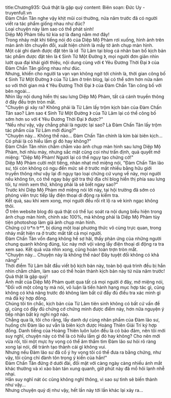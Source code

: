 title:Chương935: Quả thật là gặp quỷ
content:
Biên soạn: Đức Uy - truyenfull.vn<br>Đàm Chấn Tân nghe vậy khịt mũi coi thường, nửa năm trước đã có người viết ra tác phẩm giống nhau như đúc?<br>Loại chuyện này làm sao có thể phát sinh!<br>Diệp Mộ Phàm tiểu tử kia sợ là đang nằm mơ đây!<br>Trong nháy mặt khi tiếng nói đó của Diệp Mộ Phàm rơi xuống, hình ảnh trên màn ảnh lớn chuyển đổi, xuất hiện chính là mấy tờ ảnh chụp màn hình.<br>Một cái ghi danh được đặt tên là id  Từ Lâm tại blog cá nhân ban bố kịch bản tác phẩm được đặt tên là 《 Sinh Tử Một Đường 》, mọi người đơn giản nhìn lướt qua đại khái giới thiệu, nội dung cùng với 《 Yêu Đương Thời Đại 》 của Đàm Chấn Tân giống nhau như đúc.<br>Nhưng, khiến cho người ta vạn vạn không ngờ tới chính là, thời gian công bố 《 Sinh Tử Một Đường 》 của Từ Lâm ở trên blog, lại có thể sớm hơn nửa năm so với thời gian mà 《 Yêu Đương Thời Đại 》 của Đàm Chấn Tân công bố với bên ngoài…<br>Nhìn lấy nội dung hiển thị sau lưng Diệp Mộ Phàm, tất cả cánh truyền thông ở đây đều trợn tròn mắt.<br>"Chuyện gì xảy ra? Không phải là Từ Lâm lấy trộm kịch bản của Đàm Chấn Tân sao? Làm sao 《 Sinh Tử Một Đường 》 của Tử Lâm lại có thể công bố sớm hơn so với 《 Yêu Đương Thời Đại 》 được?"<br>"Nếu như vậy, vậy chẳng phải là ngược lại sao? Là Đàm Chấn Tân lấy trộm tác phẩm của Từ Lâm mới đúng?"<br>"Chuyện này... Không thể nào... Đàm Chấn Tân chính là kim bài biên kịch... Có phải là có hiểu lầm gì đó hay không?"<br>Đàm Chấn Tân nhìn chằm chằm vào ảnh chụp màn hình sau lưng Diệp Mộ Phàm, hơi nhíu mày, nhưng sắc mặt cũng coi như trấn định, quả quyết mở miệng: "Diệp Mộ Phàm! Ngươi lại có thể ngụy tạo chứng cớ!"<br>Diệp Mộ Phàm cười một tiếng, nhàn nhạt mở miệng nói, "Đàm Chấn Tân lão sư, tôi còn không có ngu đến mức sẽ ở trước mặt nhiều bằng hữu giới truyền thông như vậy lại đi ngụy tạo loại chứng cứ vụng về này, mọi người nếu không tin, có thể ngay bây giờ tra thử địa chỉ blog hiển thị phía sau lưng tôi, tự mình xem thử, không phải là sẽ biết ngay sao?"<br>Trước khi Diệp Mộ Phàm mở miệng nói lời này, tại hội trường đã sớm có phóng viên trực tiếp lấy điện thoại di động ra kiểm tra.<br>Kết quả, sau khi xem xong, mọi người đều rối rít lộ ra vẻ kinh ngạc không thôi.<br>Ở trên website blog đó quả thật có thể lục soát ra nội dung biểu hiện trong ảnh chụp màn hình, chính xác 100%, mà không phải là Diệp Mộ Phàm tùy tiện photoshop làm giả ảnh chụp màn hình.<br>Chứng cứ tr*n tr**, bị dùng một loại phương thức vô cùng trực quan, trong nháy mắt hiện ra ở trước mắt tất cả mọi người.<br>Đàm Chấn Tân vốn đang không hề sợ hãi, thấy phản ứng của những người chung quanh không đúng, lúc này mới vội vàng lấy điện thoại di động ra tra xem sao. Kết quả vừa nhìn xong, cũng hoàn toàn trợn tròn mắt.<br>"Chuyện này... Chuyện này là không thể nào! Đây tuyệt đối không có khả năng!"<br>Thời điểm Từ Lâm bắt đầu viết bộ kịch bản này, toàn bộ quá trình đều bị hắn nhìn chằm chằm, làm sao có thể hoàn thành kịch bản này từ nửa năm trước!<br>Quả thật là gặp quỷ!<br>Ánh mắt của Diệp Mộ Phàm quét qua tất cả mọi người ở đây, mở miệng nói, "Đối với một công ty mà nói, vô luận là tiến hành hạng mục hợp tác gì, cũng không có khả năng trước đó không làm bất cứ đầy đủ điều tra xác minh gì mà đã ký hợp đồng.<br>Chúng tôi tin chắc, kịch bản của Từ Lâm tiên sinh không có bất cứ vấn đề gì, cũng có đầy đủ chứng cớ chứng minh được điểm này, hơn nữa nguyện ý tiếp nhận bất kỳ nghi ngờ nào.<br>Chẳng qua là, tôi cho rằng, lấy danh dự cùng nhân phẩm của Đàm lão sư, huống chi Đàm lão sư vẫn là biên kịch được Hoàng Thiên Giải Trí ký hợp đồng. Danh tiếng của Hoàng Thiên luôn luôn đều là có bảo đảm, nên tôi mới suy nghĩ, chuyện này có thể là có hiểu lầm gì đó hay không? Cho nên mới vừa rồi, tôi một mực hy vọng có thể âm thầm tìm Đàm lão sư hỏi rõ ràng xong lại nói, để tránh tạo thành cái gì không vui.<br>Nhưng nếu Đàm lão sư đã cố ý hy vọng tôi có thể đưa ra bằng chứng, như vậy, tôi cũng chỉ đành tôn trọng ý kiến của hắn!"<br>Đàm Chấn Tân đứng ở dưới đài, đối mặt với càng ngày càng nhiều ánh mắt khác thường và xì xào bàn tán xung quanh, giờ phút này đã mồ hôi lạnh nhễ nhại.<br>Hắn suy nghĩ nát óc cũng không nghĩ thông, vì sao sự tình sẽ biến thành như vậy...<br>Nhưng chuyện quỷ dị như vậy, hết lần này tới lần khác lại xảy ra...